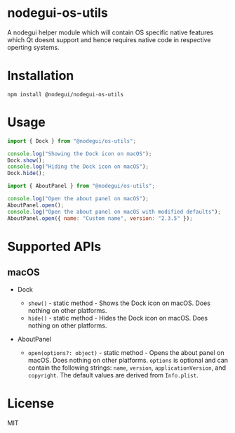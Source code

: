 # nodegui-os-utils

A nodegui helper module which will contain OS specific native features which Qt doesnt support and hence requires native code in respective operting systems.

# Installation

```
npm install @nodegui/nodegui-os-utils
```

# Usage

```js
import { Dock } from "@nodegui/os-utils";

console.log("Showing the Dock icon on macOS");
Dock.show();
console.log("Hiding the Dock icon on macOS");
Dock.hide();
```
```js
import { AboutPanel } from "@nodegui/os-utils";

console.log("Open the about panel on macOS");
AboutPanel.open();
console.log("Open the about panel on macOS with modified defaults");
AboutPanel.open({ name: "Custom name", version: "2.3.5" });
```

# Supported APIs

## macOS

- Dock
  - `show()` - static method - Shows the Dock icon on macOS. Does nothing on other platforms.
  - `hide()` - static method - Hides the Dock icon on macOS. Does nothing on other platforms.

- AboutPanel
  - `open(options?: object)` - static method - Opens the about panel on macOS. Does nothing on other platforms. `options` is optional and can contain the following strings: `name`, `version`, `applicationVersion`, and `copyright`. The default values are derived from `Info.plist`.

# License

MIT
